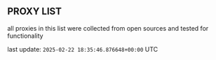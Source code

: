 ## PROXY LIST

all proxies in this list were collected from open sources and tested for functionality

last update: `2025-02-22 18:35:46.876648+00:00` UTC